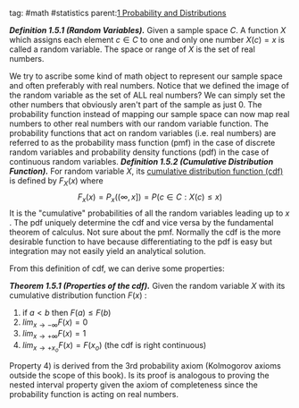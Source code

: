 tag: #math #statistics 
parent:[1 Probability and Distributions](1%20Probability%20and%20Distributions.md)


***Definition 1.5.1 (Random Variables).*** Given a sample space $C$. A function $X$ which assigns each element $c \in C$ to one and only one number $X(c) =x$ is called a random variable. The space or range of $X$ is the set of real numbers.

We try to ascribe some kind of math object to represent our sample space and often preferably with real numbers. Notice that we defined the image of the random variable as the set of ALL real numbers? We can simply set the other numbers that obviously aren't part of the sample as just 0. The probability function instead of mapping our sample space can now map real numbers to other real numbers with our random variable function. The probability functions that act on random variables (i.e. real numbers) are referred to as the probability mass function (pmf) in the case of discrete random variables and probability density functions (pdf) in the case of continuous random variables.
***Definition 1.5.2 (Cumulative Distribution Function).*** For random variable $X$, its <u>cumulative distribution function (cdf) </u> is defined by $F_X(x)$ where
$$F_{x}(x)= P_{x}((\infty , x ])=P({c \in C: X(c) \le x})$$
It is the "cumulative" probabilities of all the random variables leading up to $x$ . The pdf uniquely determine the cdf and vice versa by the fundamental theorem of calculus. Not sure about the pmf. Normally the cdf is the more desirable function to have because differentiating to the pdf is easy but integration may not easily yield an analytical solution.

From this definition of cdf, we can derive some properties:

***Theorem 1.5.1 (Properties of the cdf).*** Given the random variable $X$ with its cumulative distribution function $F(x)$ :
1) if $a \lt b$ then $F(a) \le F(b)$ 
2) $lim_{x \to -\infty} F(x) = 0$ 
3) $lim_{x \to +\infty} F(x) = 1$ 
4) $lim_{x \to +x_{o}} F(x) = F(x_{o})$ (the cdf is right continuous)


Property 4) is derived from the 3rd probability axiom (Kolmogorov axioms outside the scope of this book). Is its proof is analogous to proving the nested interval property given the axiom of completeness since the probability function is acting on real numbers.
